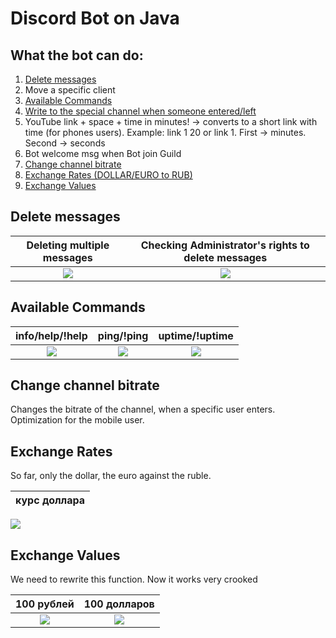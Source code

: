 # Discord Bot on Java

## What the bot can do:

1. [Delete messages](#delete-messages)
2. Move a specific client
3. [Available Commands](#available-commands)
4. [Write to the special channel when someone entered/left]()
5. YouTube link + space + time in minutes! -> converts to a short link with time (for phones users). Example: link 1 20 or link 1. First -> minutes. Second -> seconds 
6. Bot welcome msg when Bot join Guild
7. [Change channel bitrate](#change-channel-bitrate)
8. [Exchange Rates (DOLLAR/EURO to RUB)](#exchange-rates)
9. [Exchange Values](#exchange-values)

## Delete messages

Deleting multiple messages |  Checking Administrator's rights to delete messages
:-------------------------:|:-------------------------:
![](https://megolox.ru/gitResources/deleteTenMessages.png) | ![](https://megolox.ru/gitResources/PrivilegesDeliting.png)

## Available Commands

info/help/!help            |  ping/!ping               |  uptime/!uptime
:-------------------------:|:-------------------------:|:-------------------------:
![](https://megolox.ru/gitResources/info2.png) | ![](https://megolox.ru/gitResources/ping.png)| ![](https://megolox.ru/gitResources/uptime.png)

## Change channel bitrate

Changes the bitrate of the channel, when a specific user enters. Optimization for the mobile user.

## Exchange Rates

So far, only the dollar, the euro against the ruble.

курс доллара               |
:-------------------------:|
![](https://megolox.ru/gitResources/ExchangeRates.png)

## Exchange Values

We need to rewrite this function. Now it works very crooked

100 рублей                 | 100 долларов                
:-------------------------:|:-------------------------:|
![](https://megolox.ru/gitResources/ExchangeValues.png) | ![](https://megolox.ru/gitResources/ExchangeValues2.png) | 
